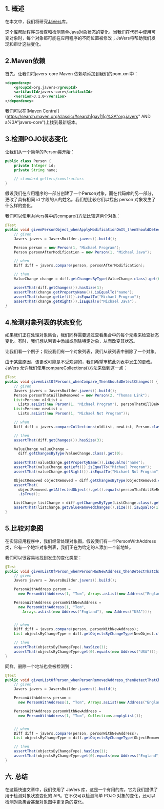 ## 1. 概述

在本文中，我们将研究[JaVers](http://javers.org/documentation/)库。

这个库帮助程序员检查和检测简单Java对象状态的变化。当我们在代码中使用可变对象时，每个对象都可能在应用程序的不同位置被修改；JaVers将帮助我们发现和审计这些变化。

## 2.Maven依赖

首先，让我们将javers-core Maven 依赖项添加到我们的pom.xml中：

```xml
<dependency>
    <groupId>org.javers</groupId>
    <artifactId>javers-core</artifactId>
    <version>3.1.0</version>
</dependency>
```

我们可以在[Maven Central](https://search.maven.org/classic/#search|gav|1|g%3A"org.javers" AND a%3A"javers-core")上找到最新版本。

## 3.检测POJO状态变化

让我们从一个简单的Person类开始：

```java
public class Person {
    private Integer id;
    private String name;

    // standard getters/constructors
}
```

假设我们在应用程序的一部分创建了一个Person对象，而在代码库的另一部分，更改了具有相同 id 字段的人的姓名。我们想比较它们以找出 person 对象发生了什么样的变化。

我们可以使用JaVers类中的compare()方法比较这两个对象：

```java
@Test
public void givenPersonObject_whenApplyModificationOnIt_thenShouldDetectChange() {
    // given
    Javers javers = JaversBuilder.javers().build();

    Person person = new Person(1, "Michael Program");
    Person personAfterModification = new Person(1, "Michael Java");

    // when
    Diff diff = javers.compare(person, personAfterModification);

    // then
    ValueChange change = diff.getChangesByType(ValueChange.class).get(0);

    assertThat(diff.getChanges()).hasSize(1);
    assertThat(change.getPropertyName()).isEqualTo("name");
    assertThat(change.getLeft()).isEqualTo("Michael Program");
    assertThat(change.getRight()).isEqualTo("Michael Java");
}
```

## 4.检测对象列表的状态变化

如果我们正在处理对象集合，我们同样需要通过查看集合中的每个元素来检查状态变化。有时，我们想从列表中添加或删除特定对象，从而改变其状态。

让我们看一个例子；假设我们有一个对象列表，我们从该列表中删除了一个对象。

由于某些原因，该更改可能是不受欢迎的，我们希望审核此列表中发生的更改。JaVers 允许我们使用compareCollections()方法来做到这一点：

```java
@Test
public void givenListOfPersons_whenCompare_ThenShouldDetectChanges() {
    // given
    Javers javers = JaversBuilder.javers().build();
    Person personThatWillBeRemoved = new Person(2, "Thomas Link");
    List<Person> oldList = 
      Lists.asList(new Person(1, "Michael Program"), personThatWillBeRemoved);
    List<Person> newList = 
      Lists.asList(new Person(1, "Michael Not Program"));

    // when
    Diff diff = javers.compareCollections(oldList, newList, Person.class);

    // then
    assertThat(diff.getChanges()).hasSize(3);

    ValueChange valueChange = 
      diff.getChangesByType(ValueChange.class).get(0);
 
    assertThat(valueChange.getPropertyName()).isEqualTo("name");
    assertThat(valueChange.getLeft()).isEqualTo("Michael Program");
    assertThat(valueChange.getRight()).isEqualTo("Michael Not Program");

    ObjectRemoved objectRemoved = diff.getChangesByType(ObjectRemoved.class).get(0);
    assertThat(
      objectRemoved.getAffectedObject().get().equals(personThatWillBeRemoved))
      .isTrue();

    ListChange listChange = diff.getChangesByType(ListChange.class).get(0);
    assertThat(listChange.getValueRemovedChanges().size()).isEqualTo(1);
}
```

## 5.比较对象图

在实际应用程序中，我们经常处理对象图。假设我们有一个PersonWithAddress类，它有一个地址对象列表，我们正在为给定的人添加一个新地址。

我们可以很容易地找到发生的变化类型：

```java
@Test
public void givenListOfPerson_whenPersonHasNewAddress_thenDetectThatChange() {
    // given
    Javers javers = JaversBuilder.javers().build();

    PersonWithAddress person = 
      new PersonWithAddress(1, "Tom", Arrays.asList(new Address("England")));

    PersonWithAddress personWithNewAddress = 
      new PersonWithAddress(1, "Tom", 
        Arrays.asList(new Address("England"), new Address("USA")));


    // when
    Diff diff = javers.compare(person, personWithNewAddress);
    List objectsByChangeType = diff.getObjectsByChangeType(NewObject.class);

    // then
    assertThat(objectsByChangeType).hasSize(1);
    assertThat(objectsByChangeType.get(0).equals(new Address("USA")));
}
```

同样，删除一个地址也会被检测到：

```java
@Test
public void givenListOfPerson_whenPersonRemovedAddress_thenDetectThatChange() {
    // given
    Javers javers = JaversBuilder.javers().build();

    PersonWithAddress person = 
      new PersonWithAddress(1, "Tom", Arrays.asList(new Address("England")));

    PersonWithAddress personWithNewAddress = 
      new PersonWithAddress(1, "Tom", Collections.emptyList());


    // when
    Diff diff = javers.compare(person, personWithNewAddress);
    List objectsByChangeType = diff.getObjectsByChangeType(ObjectRemoved.class);

    // then
    assertThat(objectsByChangeType).hasSize(1);
    assertThat(objectsByChangeType.get(0).equals(new Address("England")));
}
```

## 六. 总结

在这篇快速文章中，我们使用了 JaVers 库，这是一个有用的库，它为我们提供了用于检测对象状态变化的 API。它不仅可以检测简单 POJO 对象的变化，还可以检测对象集合甚至对象图中更复杂的变化。